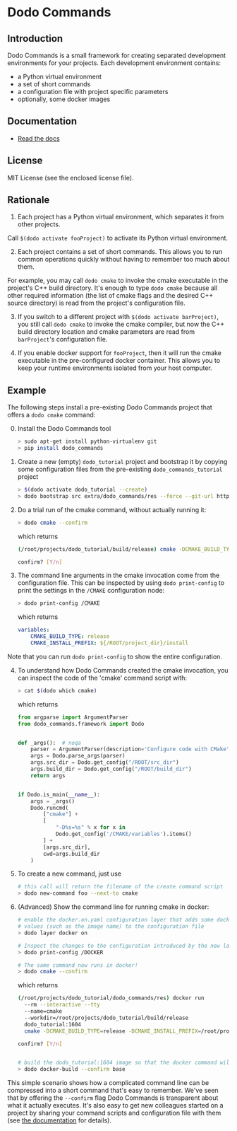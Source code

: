 # Dodo Commands

## Introduction

Dodo Commands is a small framework for creating separated development environments for your projects. Each development environment contains:

- a Python virtual environment
- a set of short commands
- a configuration file with project specific parameters
- optionally, some docker images

## Documentation

- [Read the docs](http://dodo-commands.readthedocs.io/en/latest/?)

## License

MIT License (see the enclosed license file).

## Rationale

1. Each project has a Python virtual environment, which separates it from other projects.

Call `$(dodo activate fooProject)` to activate its Python virtual environment.

2. Each project contains a set of short commands. This allows you to run common operations quickly without having to remember too much about them.

For example, you may call `dodo cmake` to invoke the cmake executable in the project's C++ build directory. It's enough to type `dodo cmake` because all other required information (the list of cmake flags and the desired C++ source directory) is read from the project's configuration file.

3. If you switch to a different project with `$(dodo activate barProject)`, you still call `dodo cmake` to invoke the cmake compiler, but now the C++ build directory location and cmake parameters are read from `barProject`'s configuration file.

4. If you enable docker support for `fooProject`, then it will run the cmake executable in the pre-configured docker container. This allows you to keep your runtime environments isolated from your host computer.

## Example

The following steps install a pre-existing Dodo Commands project that offers a `dodo cmake` command:

0. Install the Dodo Commands tool
    ```bash
    > sudo apt-get install python-virtualenv git
    > pip install dodo_commands
    ```

1. Create a new (empty) `dodo_tutorial` project and bootstrap it by copying some configuration files from the pre-existing `dodo_commands_tutorial` project

    ```bash
    > $(dodo activate dodo_tutorial --create)
    > dodo bootstrap src extra/dodo_commands/res --force --git-url https://github.com/mnieber/dodo_commands_tutorial.git
    ```

2. Do a trial run of the cmake command, without actually running it:

    ```bash
    > dodo cmake --confirm
    ```

    which returns

    ```bash
    (/root/projects/dodo_tutorial/build/release) cmake -DCMAKE_BUILD_TYPE=release -DCMAKE_INSTALL_PREFIX=/root/projects/dodo_tutorial/install /root/projects/dodo_tutorial/src

    confirm? [Y/n]
    ```

3. The command line arguments in the cmake invocation come from the configuration file. This can be inspected by using `dodo print-config` to print the settings in the `/CMAKE` configuration node:

    ```bash
    > dodo print-config /CMAKE
    ```

    which returns

    ```yaml
    variables:
        CMAKE_BUILD_TYPE: release
        CMAKE_INSTALL_PREFIX: ${/ROOT/project_dir}/install
    ```

Note that you can run `dodo print-config` to show the entire configuration.

4. To understand how Dodo Commands created the cmake invocation, you can inspect the code of the 'cmake' command script with:

    ```bash
    > cat $(dodo which cmake)
    ```

    which returns

    ```python
    from argparse import ArgumentParser
    from dodo_commands.framework import Dodo


    def _args():  # noqa
        parser = ArgumentParser(description='Configure code with CMake')
        args = Dodo.parse_args(parser)
        args.src_dir = Dodo.get_config("/ROOT/src_dir")
        args.build_dir = Dodo.get_config("/ROOT/build_dir")
        return args


    if Dodo.is_main(__name__):
        args = _args()
        Dodo.runcmd(
            ["cmake"] +
            [
                "-D%s=%s" % x for x in
                Dodo.get_config('/CMAKE/variables').items()
            ] +
            [args.src_dir],
            cwd=args.build_dir
        )
    ```

5. To create a new command, just use

    ```bash
    # this call will return the filename of the create command script
    > dodo new-command foo --next-to cmake
    ```


6. (Advanced) Show the command line for running cmake in docker:

    ```bash
    # enable the docker.on.yaml configuration layer that adds some docker specific
    # values (such as the image name) to the configuration file
    > dodo layer docker on

    # Inspect the changes to the configuration introduced by the new layer
    > dodo print-config /DOCKER

    # The same command now runs in docker!
    > dodo cmake --confirm
    ```

    which returns

    ```bash
    (/root/projects/dodo_tutorial/dodo_commands/res) docker run
      --rm --interactive --tty
      --name=cmake
      --workdir=/root/projects/dodo_tutorial/build/release
      dodo_tutorial:1604
      cmake -DCMAKE_BUILD_TYPE=release -DCMAKE_INSTALL_PREFIX=/root/projects/dodo_tutorial/install /root/projects/dodo_tutorial/src

    confirm? [Y/n]
    ```

    ```bash

    # build the dodo_tutorial:1604 image so that the docker command will succeed
    > dodo docker-build --confirm base
    ```

This simple scenario shows how a complicated command line can be compressed into a short command that's easy to remember. We've seen that by offering the `--confirm` flag Dodo Commands is transparent about what it actually executes. It's also easy to get new colleagues started on a project by sharing your command scripts and configuration file with them (see [the documentation](http://dodo-commands.readthedocs.io/en/latest/sharing-projects.html) for details).
